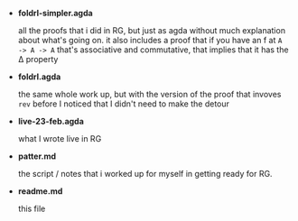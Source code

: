 * **foldrl-simpler.agda**

  all the proofs that i did in RG, but just as agda without much
  explanation about what's going on. it also includes a proof that if you
  have an f at `A -> A -> A` that's associative and commutative, that
  implies that it has the Δ property

* **foldrl.agda**

  the same whole work up, but with the version of the proof that invoves
  `rev` before I noticed that I didn't need to make the detour

* **live-23-feb.agda**

   what I wrote live in RG

* **patter.md**

  the script / notes that i worked up for myself in getting ready for
  RG.

* **readme.md**

  this file
